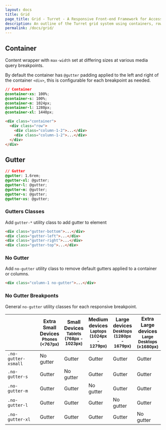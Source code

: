 ```yaml
---
layout: docs
title: Grid
page_title: Grid - Turret - A Responsive Front-end Framework for Accessible and Semantic Websites
description: An outline of the Turret grid system using containers, rows and gutters. Includes a demonstration of the 12 column grid system with columns, nested columns, offsets, and push/pull examples.
permalink: /docs/grid/
---
```


## Container

Content wrapper with `max-width` set at differing sizes at various media query breakpoints.

By default the container has `@gutter` padding applied to the left and right of the container `<div>`, this is configurable for each breakpoint as needed.

```css
// Container
@container-xs: 100%;
@container-s: 100%;
@container-m: 1024px;
@container-l: 1280px;
@container-xl: 1440px;
```

```html
<div class="container">
  <div class="row">
    <div class="column-1-2">...</div>
    <div class="column-1-2">...</div>
  </div>
</div>
```

## Gutter

```css
// Gutter
@gutter: 1.6rem;
@gutter-xl: @gutter;
@gutter-l: @gutter;
@gutter-m: @gutter;
@gutter-s: @gutter;
@gutter-xs: @gutter;
```

### Gutters Classes

Add `gutter-*` utility class to add gutter to element

```html
<div class="gutter-bottom">...</div>
<div class="gutter-left">...</div>
<div class="gutter-right">...</div>
<div class="gutter-top">...</div>
```

### No Gutter

Add `no-gutter` utility class to remove default gutters applied to a container or columns.

```html
<div class="column-1 no-gutter">...</div>
```

### No Gutter Breakponts

General `no-gutter` utility classes for each responsive breakpoint.

<div class="table-responsive">
  <table>
    <thead>
      <tr>
        <th width="25%"></th>
        <th width="15%">Extra Small Devices<br><small>Phones (&lt;767px)</small></th>
        <th width="15%">Small Devices<br><small>Tablets (768px - 1023px)</small></th>
        <th width="15%">Medium devices<br><small>Laptops (1024px - 1279px)</small></th>
        <th width="15%">Large devices<br><small>Desktops (1280px - 1679px)</small></th>
        <th width="15%">Extra Large devices<br><small>Large Desktops (≥1680px)</small></th>
      </tr>
    </thead>
    <tbody>
      <tr>
        <td><code>.no-gutter-xsmall</code></td>
        <td class="is-hidden">No gutter</td>
        <td class="is-visible">Gutter</td>
        <td class="is-visible">Gutter</td>
        <td class="is-visible">Gutter</td>
        <td class="is-visible">Gutter</td>
      </tr>
      <tr>
        <td><code>.no-gutter-s</code></td>
        <td class="is-visible">Gutter</td>
        <td class="is-hidden">No gutter</td>
        <td class="is-visible">Gutter</td>
        <td class="is-visible">Gutter</td>
        <td class="is-visible">Gutter</td>
      </tr>
      <tr>
        <td><code>.no-gutter-m</code></td>
        <td class="is-visible">Gutter</td>
        <td class="is-visible">Gutter</td>
        <td class="is-hidden">No gutter</td>
        <td class="is-visible">Gutter</td>
        <td class="is-visible">Gutter</td>
      </tr>
      <tr>
        <td><code>.no-gutter-l</code></td>
        <td class="is-visible">Gutter</td>
        <td class="is-visible">Gutter</td>
        <td class="is-visible">Gutter</td>
        <td class="is-hidden">No gutter</td>
        <td class="is-visible">Gutter</td>
      </tr>
      <tr>
        <td><code>.no-gutter-xl</code></td>
        <td class="is-visible">Gutter</td>
        <td class="is-visible">Gutter</td>
        <td class="is-visible">Gutter</td>
        <td class="is-visible">Gutter</td>
        <td class="is-hidden">No gutter</td>
      </tr>
    </tbody>
  </table>
</div>